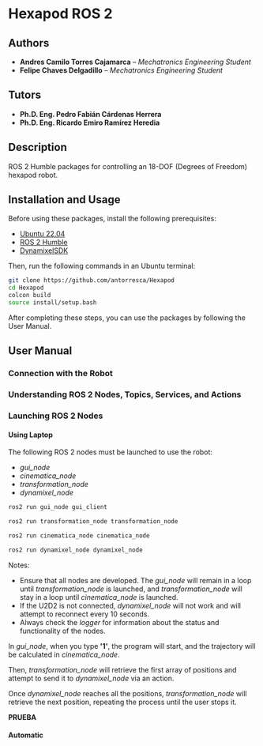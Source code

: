 # Hexapod ROS 2  

## Authors  

* **Andres Camilo Torres Cajamarca** – *Mechatronics Engineering Student*  
* **Felipe Chaves Delgadillo** – *Mechatronics Engineering Student*  

## Tutors  

* **Ph.D. Eng. Pedro Fabián Cárdenas Herrera**  
* **Ph.D. Eng. Ricardo Emiro Ramírez Heredia**  

## Description  

ROS 2 Humble packages for controlling an 18-DOF (Degrees of Freedom) hexapod robot.  

## Installation and Usage  

Before using these packages, install the following prerequisites:  

* [Ubuntu 22.04](https://releases.ubuntu.com/jammy/)  
* [ROS 2 Humble](https://docs.ros.org/en/humble/index.html)  
* [DynamixelSDK](https://emanual.robotis.com/docs/en/software/dynamixel/dynamixel_sdk/download/)  

Then, run the following commands in an Ubuntu terminal:  

```bash
git clone https://github.com/antorresca/Hexapod
cd Hexapod
colcon build
source install/setup.bash
```

After completing these steps, you can use the packages by following the User Manual.

## User Manual

### Connection with the Robot  

### Understanding ROS 2 Nodes, Topics, Services, and Actions  

### Launching ROS 2 Nodes  

#### Using Laptop

The following ROS 2 nodes must be launched to use the robot:

* *gui_node*
* *cinematica_node*
* *transformation_node*
* *dynamixel_node*

```bash
ros2 run gui_node gui_client
```

```bash
ros2 run transformation_node transformation_node 
```


```bash
ros2 run cinematica_node cinematica_node 
```


```bash
ros2 run dynamixel_node dynamixel_node 
```

Notes:

* Ensure that all nodes are developed. The *gui_node* will remain in a loop until *transformation_node* is launched, and *transformation_node*  will stay in a loop until *cinematica_node* is launched. 
* If the U2D2 is not connected, *dynamixel_node* will not work and will attempt to reconnect every 10 seconds.
* Always check the *logger* for information about the status and functionality of the nodes.

In *gui_node*, when you type **'1'**, the program will start, and the trajectory will be calculated in *cinematica_node*.  

Then, *transformation_node* will retrieve the first array of positions and attempt to send it to *dynamixel_node* via an action.  

Once *dynamixel_node* reaches all the positions, *transformation_node* will retrieve the next position, repeating the process until the user stops it.

**PRUEBA**

#### Automatic
